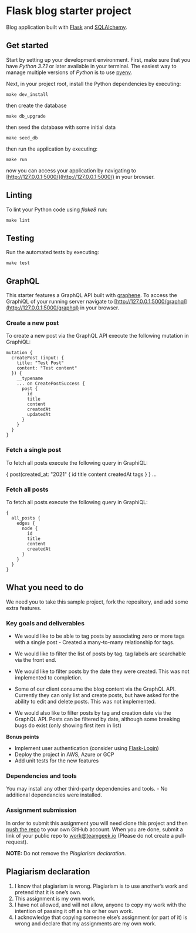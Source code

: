 # Flask blog starter project

Blog application built with [Flask](https://flask.palletsprojects.com/en/1.1.x/) and [SQLAlchemy](https://www.sqlalchemy.org/).

## Get started

Start by setting up your development environment. First, make sure that you have _Python 3.7.1_ or later available in your terminal. The easiest way to manage multiple versions of _Python_ is to use [pyenv](https://github.com/pyenv/pyenv).

Next, in your project root, install the Python dependencies by executing:

```
make dev_install
```

then create the database

```
make db_upgrade
```

then seed the database with some initial data

```
make seed_db
```

then run the application by executing:

```
make run
```

now you can access your application by navigating to [http://127.0.0.1:5000/](http://127.0.0.1:5000/) in your browser.

## Linting

To lint your Python code using _flake8_ run:

```
make lint
```

## Testing

Run the automated tests by executing:

```
make test
```

## GraphQL

This starter features a GraphQL API built with [graphene](https://github.com/graphql-python/graphene). To access the GraphiQL of your running server navigate to [http://127.0.0.1:5000/graphql](http://127.0.0.1:5000/graphql) in your browser.

### Create a new post

To create a new post via the GraphQL API execute the following mutation in GraphiQL:

```
mutation {
  createPost (input: {
    title: "Test Post"
    content: "Test content"
  }) {
    __typename
    ... on CreatePostSuccess {
      post {
        id
        title
        content
        createdAt
        updatedAt
      }
    }
  }
}
```

### Fetch a single post

To fetch all posts execute the following query in GraphiQL:

{
  post(created_at: "2021" {
    id
    title
    content
    createdAt
    tags
  }
}
...


### Fetch all posts

To fetch all posts execute the following query in GraphiQL:

```
{
  all_posts {
    edges {
      node {
        id
        title
        content
        createdAt
      }
    }
  }
}
```

## What you need to do

We need you to take this sample project, fork the repository, and add some extra features.

### Key goals and deliverables

- We would like to be able to tag posts by associating zero or more tags with a single post - Created a many-to-many relationship for tags. 

- We would like to filter the list of posts by tag. tag labels are searchable via the front end.

- We would like to filter posts by the date they were created. This was not implemented to completion. 

- Some of our client consume the blog content via the GraphQL API. Currently they can only list and create posts, but have asked for the ability to edit and delete posts. This was not implemented.

- We would also like to filter posts by tag and creation date via the GraphQL API. Posts can be filtered by date, although some breaking bugs do exist (only showing first item in list)

**Bonus points**

- Implement user authentication (consider using [Flask-Login](https://flask-login.readthedocs.io/en/latest/))
- Deploy the project in AWS, Azure or GCP
- Add unit tests for the new features

### Dependencies and tools

You may install any other third-party dependencies and tools. - No additional dependancies were installed.

### Assignment submission

In order to submit this assignment you will need clone this project and then [push the repo](https://stackoverflow.com/questions/45196631/how-to-upload-a-cloned-git-repository-to-an-own-git-repository-on-github) to your own GitHub account. When you are done, submit a link of your public repo to work@teamgeek.io (Please do not create a pull-request).

**NOTE:** Do not remove the *Plagiarism declaration*.

## Plagiarism declaration

1. I know that plagiarism is wrong. Plagiarism is to use another’s work and pretend that it is one’s own.
2. This assignment is my own work.
3. I have not allowed, and will not allow, anyone to copy my work with the intention of passing it off as his or her own work.
4. I acknowledge that copying someone else’s assignment (or part of it) is wrong and declare that my assignments are my own work.
